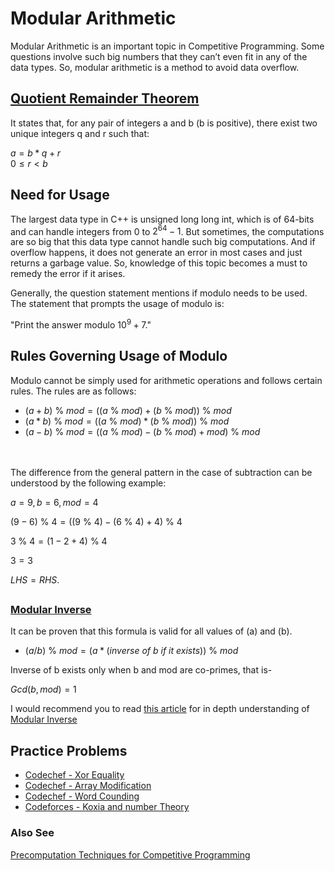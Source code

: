 
# Modular Arithmetic

Modular Arithmetic is an important topic in Competitive Programming. Some questions involve such big numbers that they can’t even fit in any of the data types. So, modular arithmetic is a method to avoid data overflow.


## [Quotient Remainder Theorem](https://www.geeksforgeeks.org/quotient-remainder-theorem/)
It states that, for any pair of integers a and b (b is positive), there exist two unique integers q and r such that:

$a = b * q + r$  
$0 \le r < b$


## Need for Usage

The largest data type in C++ is unsigned long long int, which is of 64-bits and can handle integers from 0 to $2^{64}-1$. But sometimes, the computations are so big that this data type cannot handle such big computations. And if overflow happens, it does not generate an error in most cases and just returns a garbage value. So, knowledge of this topic becomes a must to remedy the error if it arises.

Generally, the question statement mentions if modulo needs to be used. The statement that prompts the usage of modulo is:

"Print the answer modulo $10^9+7$."


## Rules Governing Usage of Modulo

Modulo cannot be simply used for arithmetic operations and follows certain rules. The rules are as follows:

- $(a + b)$ % $mod = ((a$ % $mod) + (b$ % $mod))$ % $mod$
- $(a * b)$ % $mod = ((a$ % $mod) * (b$ % $mod))$ % $mod$
- $(a - b)$ % $mod = ((a$ % $mod) - (b$ % $mod) + mod)$ % $mod$

<br>
<br>
The difference from the general pattern in the case of subtraction can be understood by the following example:

$a = 9, b = 6, mod = 4$

$(9-6)$ % $4 = ((9$ % $4)-(6$ % $4)+4)$ % $4$

$3$ % $4 = (1-2+4)$ % $4$

$3 = 3$

$LHS=RHS.$

##

### [Modular Inverse](https://cp-algorithms.com/algebra/module-inverse.html) 

It can be proven that this formula is valid for all values of \(a\) and \(b\).

- $(a / b)$ % $mod = (a * (inverse\ of\ b\ if\ it\ exists))$ % $mod$

Inverse of b exists only when b and mod are co-primes, that is-

$Gcd( b , mod ) = 1$

I would recommend you to read [this article](https://cp-algorithms.com/algebra/module-inverse.html) for in depth understanding of [Modular Inverse](https://cp-algorithms.com/algebra/module-inverse.html)
<br>

## Practice Problems 
    
- [Codechef - Xor Equality](https://www.codechef.com/problems/XOREQUAL)
- [Codechef - Array Modification](https://www.codechef.com/problems/MARM)
- [Codechef - Word Counding](https://www.codechef.com/problems/WCOUNT)
- [Codeforces - Koxia and number Theory](https://codeforces.com/problemset/problem/1770/C)

### Also See

[Precomputation Techniques for Competitive Programming](https://www.geeksforgeeks.org/precomputation-techniques-for-competitive-programming/)


    
    